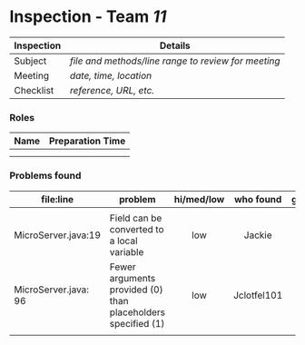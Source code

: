 # Inspection - Team *11* 
 
| Inspection | Details |
| ----- | ----- |
| Subject | *file and methods/line range to review for meeting* |
| Meeting | *date, time, location* |
| Checklist | *reference, URL, etc.* |

### Roles

| Name | Preparation Time |
| ---- | ---- |
|  |  |
|  |  |

### Problems found

| file:line | problem | hi/med/low | who found | github#  |
| --- | --- | :---: | :---: | --- |
|  | | | | |
| MicroServer.java:19 | Field can be converted to a local variable | low | Jackie | |
| MicroServer.java: 96 | Fewer arguments provided (0) than placeholders specified (1) | low | Jclotfel101 | |
|  | | | | |

